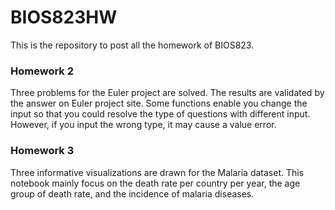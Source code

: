 # BIOS823HW
This is the repository to post all the homework of BIOS823.



### Homework 2

Three problems for the Euler project are solved. The results are validated by the answer on Euler project site. Some functions enable you change the input so that you could resolve the type of questions with different input. However, if you input the wrong type, it may cause a value error.



### Homework 3

Three informative visualizations are drawn for the Malaria dataset. This notebook mainly focus on the death rate per country per year, the age group of death rate, and the incidence of malaria diseases.
